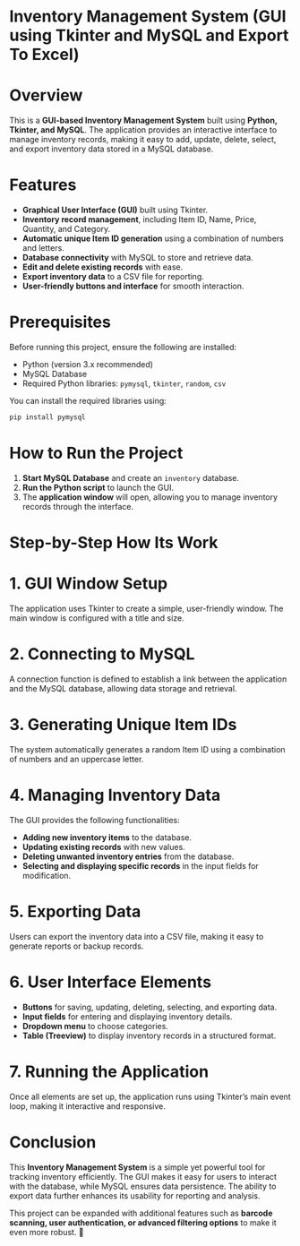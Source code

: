 # Inventory Management System (GUI using Tkinter and MySQL and Export To Excel)

# Overview
This is a **GUI-based Inventory Management System** built using **Python, Tkinter, and MySQL**. The application provides an interactive interface to manage inventory records, making it easy to add, update, delete, select, and export inventory data stored in a MySQL database.

# Features
- **Graphical User Interface (GUI)** built using Tkinter.
- **Inventory record management**, including Item ID, Name, Price, Quantity, and Category.
- **Automatic unique Item ID generation** using a combination of numbers and letters.
- **Database connectivity** with MySQL to store and retrieve data.
- **Edit and delete existing records** with ease.
- **Export inventory data** to a CSV file for reporting.
- **User-friendly buttons and interface** for smooth interaction.

# Prerequisites
Before running this project, ensure the following are installed:
- Python (version 3.x recommended)
- MySQL Database
- Required Python libraries: `pymysql`, `tkinter`, `random`, `csv`

You can install the required libraries using:
```sh
pip install pymysql
```

# How to Run the Project
1. **Start MySQL Database** and create an `inventory` database.
2. **Run the Python script** to launch the GUI.
3. The **application window** will open, allowing you to manage inventory records through the interface.


# Step-by-Step How Its Work

# 1. GUI Window Setup
The application uses Tkinter to create a simple, user-friendly window. The main window is configured with a title and size.

# 2. Connecting to MySQL
A connection function is defined to establish a link between the application and the MySQL database, allowing data storage and retrieval.

# 3. Generating Unique Item IDs
The system automatically generates a random Item ID using a combination of numbers and an uppercase letter.

# 4. Managing Inventory Data
The GUI provides the following functionalities:
- **Adding new inventory items** to the database.
- **Updating existing records** with new values.
- **Deleting unwanted inventory entries** from the database.
- **Selecting and displaying specific records** in the input fields for modification.

# 5. Exporting Data
Users can export the inventory data into a CSV file, making it easy to generate reports or backup records.

# 6. User Interface Elements
- **Buttons** for saving, updating, deleting, selecting, and exporting data.
- **Input fields** for entering and displaying inventory details.
- **Dropdown menu** to choose categories.
- **Table (Treeview)** to display inventory records in a structured format.

# 7. Running the Application
Once all elements are set up, the application runs using Tkinter’s main event loop, making it interactive and responsive.

# Conclusion
This **Inventory Management System** is a simple yet powerful tool for tracking inventory efficiently. The GUI makes it easy for users to interact with the database, while MySQL ensures data persistence. The ability to export data further enhances its usability for reporting and analysis.

This project can be expanded with additional features such as **barcode scanning, user authentication, or advanced filtering options** to make it even more robust. 🚀

